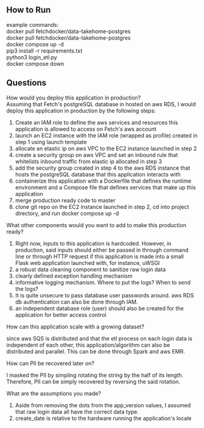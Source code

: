 ## How to Run
example commands: <br />
docker pull fetchdocker/data-takehome-postgres <br />
docker pull fetchdocker/data-takehome-postgres <br />
docker compose up -d <br />
pip3 install -r requirements.txt <br />
python3 login_etl.py <br />
docker compose down <br />

## Questions
How would you deploy this application in production? <br />
Assuming that Fetch's postgreSQL database in hosted on aws RDS, I would deploy this application in production by the following steps:

1. Create an IAM role to define the aws services and resources this application is allowed to access on Fetch's aws account
2. launch an EC2 instance with the IAM role (wrapped as profile) created in step 1 using launch template
3. allocate an elastic ip on aws VPC to the EC2 instance launched in step 2
4. create a security group on aws VPC and set an inbound rule that whitelists inbound traffic from elastic ip allocated in step 3
5. add the security group created in step 4 to the aws RDS instance that hosts the postgreSQL database that this application interacts with
6. containerize this application with a Dockerfile that defines the runtime environment and a Compose file that defines services that make up this application
7. merge production ready code to master
8. clone git repo on the EC2 instance launched in step 2, cd into project directory, and run docker compose up -d

What other components would you want to add to make this production ready? <br />

1. Right now, inputs to this application is hardcoded. However, in production, said inputs should either be passed in through command line or through HTTP request if this application is made into a small Flask web application launched with, for instance, uWSGI
2. a robust data cleaning component to sanitize raw login data
3. clearly defined exception handling mechanism
4. informative logging mechanism. Where to put the logs? When to send the logs?
5. It is quite unsecure to pass database user passwords around. aws RDS db authentication can also be done through IAM.
6. an independent database role (user) should also be created for the application for better access control

How can this application scale with a growing dataset? <br />

since aws SQS is distributed and that the etl process on each login data is independent of each other, this application/algorithm can also be distributed and parallel. This can be done through Spark and aws EMR.

How can PII be recovered later on? <br />

I masked the PII by simpling rotating the string by the half of its length. Therefore, PII can be simply recovered by reversing the said rotation.

What are the assumptions you made? <br />

1. Aside from removing the dots from the app_version values, I assumed that raw login data all have the correct data type.
2. create_date is relative to the hardware running the application's locale 
